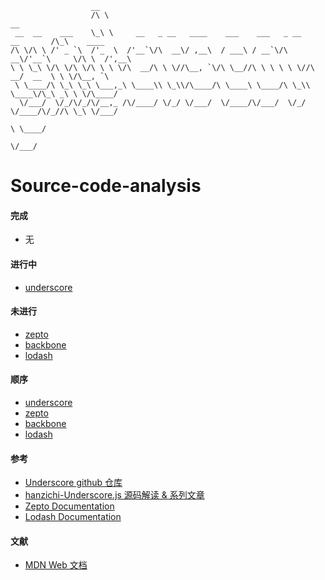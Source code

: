                       __
                      /\ \                                                         __
     __  __    ___    \_\ \     __   _ __   ____    ___    ___   _ __    __       /\_\    ____
    /\ \/\ \ /' _ `\  /'_  \  /'__`\/\  __\/ ,__\  / ___\ / __`\/\  __\/'__`\     \/\ \  /',__\
    \ \ \_\ \/\ \/\ \/\ \ \ \/\  __/\ \ \//\__, `\/\ \__//\ \ \ \ \ \//\  __/  __  \ \ \/\__, `\
     \ \____/\ \_\ \_\ \___,_\ \____\\ \_\\/\____/\ \____\ \____/\ \_\\ \____\/\_\ _\ \ \/\____/
      \/___/  \/_/\/_/\/__,_ /\/____/ \/_/ \/___/  \/____/\/___/  \/_/ \/____/\/_//\ \_\ \/___/
                                                                                  \ \____/
                                                                                   \/___/



# Source-code-analysis

#### 完成
- 无
#### 进行中
- [underscore](https://github.com/alihanniba/Source-code-analysis/blob/master/underscore/underscore-analysis-1.8.3.js)
#### 未进行
- [zepto](https://github.com/alihanniba/Source-code-analysis/blob/master/zepto/zepto-analysis-1.2.0.js)
- [backbone](https://github.com/alihanniba/Source-code-analysis/blob/master/backbone/backbone-analysis-1.3.3.js)
- [lodash](https://github.com/alihanniba/Source-code-analysis/blob/master/lodash/lodash-analysis-4.17.4.js)
#### 顺序
- [underscore](https://github.com/alihanniba/Source-code-analysis/blob/master/underscore/underscore-analysis-1.8.3.js)
- [zepto](https://github.com/alihanniba/Source-code-analysis/blob/master/zepto/zepto-analysis-1.2.0.js)
- [backbone](https://github.com/alihanniba/Source-code-analysis/blob/master/backbone/backbone-analysis-1.3.3.js)
- [lodash](https://github.com/alihanniba/Source-code-analysis/blob/master/lodash/lodash-analysis-4.17.4.js)
#### 参考
- [Underscore github 仓库](https://github.com/jashkenas/underscore)
- [hanzichi-Underscore.js 源码解读 & 系列文章](https://github.com/hanzichi/underscore-analysis)
- [Zepto Documentation](http://zeptojs.com/)
- [Lodash Documentation](https://lodash.com/docs/4.17.4)

#### 文献
- [MDN Web 文档](https://developer.mozilla.org/zh-CN/)
